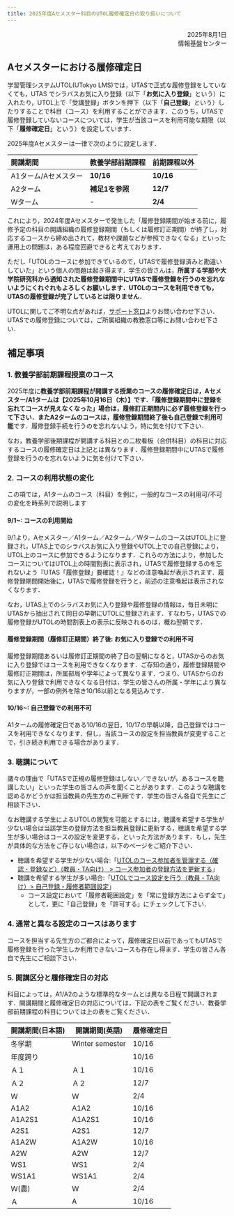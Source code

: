 ```yaml
---
title: 2025年度Aセメスター科目のUTOL履修確定日の取り扱いについて
---
```


<div style="text-align: right;">
<span>2025年8月1日</span><br />
<span>情報基盤センター</span><br />
</div>

## Aセメスターにおける履修確定日

学習管理システムUTOL(UTokyo LMS)では，UTASで正式な履修登録をしていなくても，UTAS でシラバスお気に入り登録（以下「**お気に入り登録**」という）に入れたり，UTOL上で「受講登録」ボタンを押下（以下「**自己登録**」という）したりすることで科目（コース）を利用することができます．このうち，UTASで履修登録していないコースについては，学生が当該コースを利用可能な期限（以下「**履修確定日**」という）を設定しています．

2025年度Aセメスターは一律で次のように設定します．

| 開講期間             | 教養学部前期課程 | 前期課程以外 |
| :------------------- | :--------------- | :----------- |
| A1ターム/Aセメスター | **10/16**        | **10/16**    |
| A2ターム             | **補足1を参照**  | **12/7**     |
| Wターム              | -                | **2/4**     |

これにより，2024年度Aセメスターで発生した「履修登録期間が始まる前に，履修予定の科目の開講組織の履修登録期間（もしくは履修訂正期間）が終了し，対応するコースから締め出されて，教材や課題などが参照できなくなる」といった運用上の問題は，ある程度回避できると考えております．

ただし「UTOLのコースに参加できているので，UTASで履修登録済みと勘違いしていた」という個人の問題は起き得ます．学生の皆さんは，**所属する学部や大学院研究科から通知された履修登録期間中にUTASで履修登録を行うのを忘れないようにくれぐれもよろしくお願いします．UTOLのコースを利用できても，UTASの履修登録が完了しているとは限りません．**

UTOLに関してご不明な点があれば，[サポート窓口](/support/)よりお問い合わせ下さい．UTASでの履修登録については，ご所属組織の教務窓口等にお問い合わせ下さい．

## 補足事項

### 1. 教養学部前期課程授業のコース

2025年度に**教養学部前期課程が開講する授業のコースの履修確定日は，Aセメスター/A1タームは【2025年10月16日（木）】**です．「履修登録期間中に登録を忘れてコースが見えなくなった」場合は，**履修訂正期間内に必ず履修登録を行って下さい**．また**A2タームのコースは，履修登録期間終了後も自己登録で利用可能**です．履修登録手続を行うのを忘れないよう，特に気を付けて下さい．

なお，教養学部後期課程が開講する科目との二枚看板（合併科目）の科目に対応するコースの履修確定日は上記とは異なります．履修登録期間中にUTASで履修登録を行うのを忘れないように気を付けて下さい．

### 2. コースの利用状態の変化

この項では，A1タームのコース（科目）を例に，一般的なコースの利用可/不可の変化を時系列で説明します

#### 9/1~: コースの利用開始

9/1より，Aセメスター／A1ターム／A2ターム／WタームのコースはUTOL上に登録され，UTAS上でのシラバスお気に入り登録やUTOL上での自己登録により，UTOL上のコースに参加できるようになります．これらの方法により，参加したコースについてはUTOL上の時間割表に表示され，UTASで履修登録するのを忘れないよう『UTAS「履修登録」要確認！』などの注意喚起が表示されます．履修登録期間開始後に，UTASで履修登録を行うと，前述の注意喚起は表示されなくなります．

なお，UTAS上でのシラバスお気に入り登録や履修登録の情報は，毎日未明にUTASから抽出されて同日の早朝にUTOLに登録されます．すなわち，UTASでの履修登録がUTOLの時間割表上の表示に反映されるのは，概ね翌朝です．

#### 履修登録期間（履修訂正期間）終了後: お気に入り登録での利用不可

履修登録期間あるいは履修訂正期間の終了日の翌朝になると，UTASからのお気に入り登録ではコースを利用できなくなります．ご存知の通り，履修登録期間や履修訂正期間は，所属部局や学年によって異なります．つまり、UTASからのお気に入り登録で利用できなくなる日付は，学生の皆さんの所属・学年により異なりますが，一部の例外を除き10/16以前となる見込みです．

#### 10/16~: 自己登録での利用不可

A1タームの履修確定日である10/16の翌日，10/17の早朝以降，自己登録ではコースを利用できなくなります．但し，当該コースの設定を担当教員が変更することで，引き続き利用できる場合があります．

### 3. 聴講について

諸々の理由で「UTASで正規の履修登録はしない／できないが，あるコースを聴講したい」といった学生の皆さんの声を聞くことがあります．このような聴講を認めるかどうかは担当教員の先生方のご判断です．学生の皆さん各自で先生にご相談下さい．

なお聴講する学生によるUTOLの閲覧を可能とするには，聴講を希望する学生が少ない場合は当該学生の登録方法を担当教員登録に更新する，聴講を希望する学生が多い場合はコースの設定を変更する，といった方法があります．もし，先生が具体的な方法をご存じない場合は，以下のページをご紹介下さい．

- 聴講を希望する学生が少ない場合:「[UTOLのコース参加者を管理する（確認・登録など）（教員・TA向け） \> コース参加者の登録方法を更新する](/utol/lecturers/settings/course_participants/#update)」
- 聴講を希望する学生が多い場合:「[UTOLでコース設定を行う（教員・TA向け）\> 自己登録・履修者範囲設定](/utol/lecturers/settings/#self-registration-and-content-use-scope)」
  - コース設定において「履修者範囲設定」を「常に登録方法によらず全て」として，更に「自己登録」を「許可する」にチェックして下さい．

### 4. 通常と異なる設定のコースはあります

コースを担当する先生方のご都合によって，履修確定日以前であってもUTASで履修登録を行った学生しか利用できないコースも存在し得ます．学生の皆さん各自で先生にご相談下さい．

### 5. 開講区分と履修確定日の対応

科目によっては，A1/A2のような標準的なタームとは異なる日程で開講されます．開講期間と履修確定日の対応については，下記の表をご覧ください．教養学部前期課程の科目については上の表をご覧ください．

| 開講期間(日本語) | 開講期間(英語)  | 履修確定日 |
| ---------------- | --------------- | ---------- |
| 冬学期           | Winter semester | 10/16      |
| 年度跨り         |                 | 10/16      |
| Ａ１             | Ａ１            | 10/16      |
| Ａ２             | Ａ２            | 12/7       |
| Ｗ               | Ｗ              | 2/4        |
| A1A2             | A1A2            | 10/16      |
| A1A2S1           | A1A2S1          | 10/16      |
| A2S1             | A2S1            | 12/7       |
| A1A2W            | A1A2W           | 10/16      |
| A2W              | A2W             | 12/7       |
| WS1              | WS1             | 2/4        |
| WS1A1            | WS1A1           | 2/4        |
| Ｗ(農)           | Ｗ              | 2/4        |
| Ａ               | A               | 10/16      |
